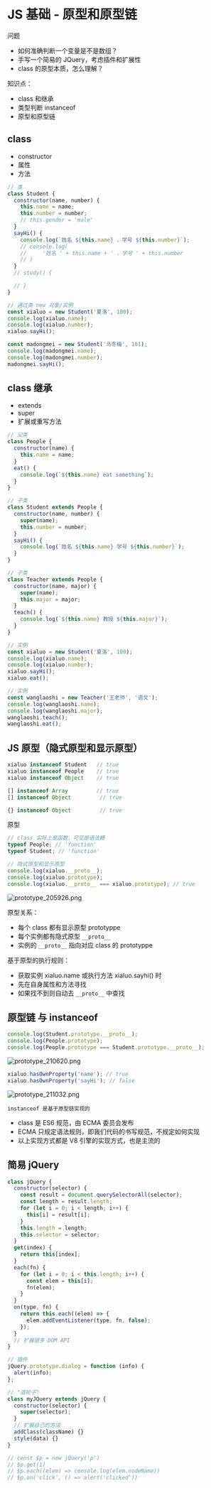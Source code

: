 # JS 基础 - 原型和原型链

问题

- 如何准确判断一个变量是不是数组？
- 手写一个简易的 JQuery，考虑插件和扩展性
- class 的原型本质，怎么理解？

知识点：

- class 和继承
- 类型判断 instanceof
- 原型和原型链

## class

- constructor
- 属性
- 方法

```js
// 类
class Student {
  constructor(name, number) {
    this.name = name;
    this.number = number;
    // this.gender = 'male'
  }
  sayHi() {
    console.log(`姓名 ${this.name} ，学号 ${this.number}`);
    // console.log(
    //     '姓名 ' + this.name + ' ，学号 ' + this.number
    // )
  }
  // study() {

  // }
}

// 通过类 new 对象/实例
const xialuo = new Student('夏洛', 100);
console.log(xialuo.name);
console.log(xialuo.number);
xialuo.sayHi();

const madongmei = new Student('马冬梅', 101);
console.log(madongmei.name);
console.log(madongmei.number);
madongmei.sayHi();
```

## class 继承

- extends
- super
- 扩展或重写方法

```js
// 父类
class People {
  constructor(name) {
    this.name = name;
  }
  eat() {
    console.log(`${this.name} eat something`);
  }
}

// 子类
class Student extends People {
  constructor(name, number) {
    super(name);
    this.number = number;
  }
  sayHi() {
    console.log(`姓名 ${this.name} 学号 ${this.number}`);
  }
}

// 子类
class Teacher extends People {
  constructor(name, major) {
    super(name);
    this.major = major;
  }
  teach() {
    console.log(`${this.name} 教授 ${this.major}`);
  }
}

// 实例
const xialuo = new Student('夏洛', 100);
console.log(xialuo.name);
console.log(xialuo.number);
xialuo.sayHi();
xialuo.eat();

// 实例
const wanglaoshi = new Teacher('王老师', '语文');
console.log(wanglaoshi.name);
console.log(wanglaoshi.major);
wanglaoshi.teach();
wanglaoshi.eat();
```

## JS 原型（隐式原型和显示原型）

```js
xialuo instanceof Student   // true
xialuo instanceof People    // true
xialuo instanceof Object    // true

[] instanceof Array         // true
[] instanceof Object         // true

{} instanceof Object         // true
```

原型

```js
// class 实际上是函数，可见是语法糖
typeof People; // 'function'
typeof Student; // 'function'

// 隐式原型和显示原型
console.log(xialuo.__proto__);
console.log(xialuo.prototype);
console.log(xialuo.__proto__ === xialuo.prototype); // true
```

![prototype_205926.png](./img/prototype_205926.png)

原型关系：

- 每个 class 都有显示原型 prototyppe
- 每个实例都有隐式原型 `__proto__`
- 实例的 `__proto__` 指向对应 class 的 prototyppe

基于原型的执行规则：

- 获取实例 xialuo.name 或执行方法 xialuo.sayhi() 时
- 先在自身属性和方法寻找
- 如果找不到则自动去 `__proto__` 中查找

## 原型链 与 instanceof

```js
console.log(Student.prototype.__proto__);
console.log(People.prototype);
console.log(People.prototype === Student.prototype.__proto__);
```

![prototype_210620.png](./img/prototype_210620.png)

```js
xialuo.hasOwnProperty('name'); // true
xialuo.hasOwnProperty('sayHi'); // false
```

![prototype_211032.png](./img/prototype_211032.png)

`instanceof 是基于原型链实现的`

- class 是 ES6 规范，由 ECMA 委员会发布
- ECMA 只规定语法规则，即我们代码的书写规范，不规定如何实现
- 以上实现方式都是 V8 引擎的实现方式，也是主流的

## 简易 jQuery

```js
class jQuery {
  constructor(selector) {
    const result = document.querySelectorAll(selector);
    const length = result.length;
    for (let i = 0; i < length; i++) {
      this[i] = result[i];
    }
    this.length = length;
    this.selector = selector;
  }
  get(index) {
    return this[index];
  }
  each(fn) {
    for (let i = 0; i < this.length; i++) {
      const elem = this[i];
      fn(elem);
    }
  }
  on(type, fn) {
    return this.each((elem) => {
      elem.addEventListener(type, fn, false);
    });
  }
  // 扩展很多 DOM API
}

// 插件
jQuery.prototype.dialog = function (info) {
  alert(info);
};

// "造轮子"
class myJQuery extends jQuery {
  constructor(selector) {
    super(selector);
  }
  // 扩展自己的方法
  addClass(className) {}
  style(data) {}
}

// const $p = new jQuery('p')
// $p.get(1)
// $p.each((elem) => console.log(elem.nodeName))
// $p.on('click', () => alert('clicked'))
```
